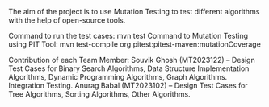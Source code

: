 The aim of the project is to use Mutation Testing to test different algorithms with the help of 
open-source tools.

Command to run the test cases: mvn test
Command to Mutation Testing using PIT Tool: mvn test-compile org.pitest:pitest-maven:mutationCoverage

Contribution of each Team Member:
Souvik Ghosh (MT2023122) – Design Test Cases for Binary Search Algorithms, Data Structure Implementation Algorithms, Dynamic Programming Algorithms, Graph Algorithms. Integration Testing.
Anurag Babal (MT2023102) – Design Test Cases for Tree Algorithms, Sorting Algorithms, Other Algorithms.
